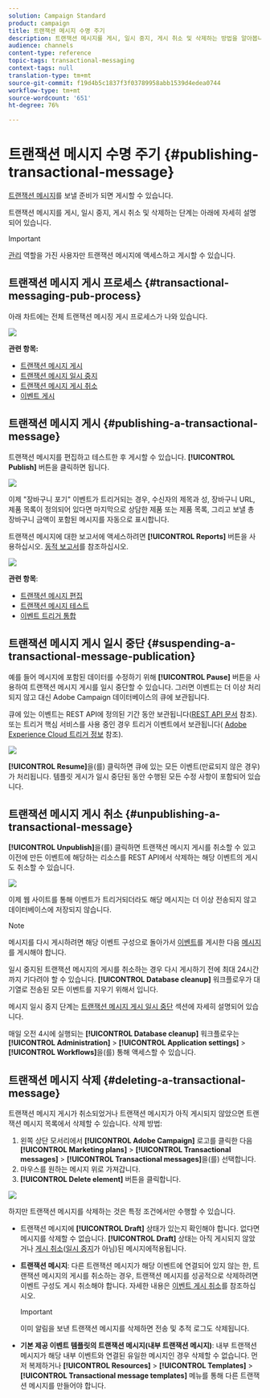 ```yaml
---
solution: Campaign Standard
product: campaign
title: 트랜잭션 메시지 수명 주기
description: 트랜잭션 메시지를 게시, 일시 중지, 게시 취소 및 삭제하는 방법을 알아봅니다.
audience: channels
content-type: reference
topic-tags: transactional-messaging
context-tags: null
translation-type: tm+mt
source-git-commit: f19d4b5c1837f3f03789958abb1539d4edea0744
workflow-type: tm+mt
source-wordcount: '651'
ht-degree: 76%

---
```



# 트랜잭션 메시지 수명 주기 {#publishing-transactional-message}

[트랜잭션 메시지](../../channels/using/editing-transactional-message.md)를 보낼 준비가 되면 게시할 수 있습니다.

트랜잭션 메시지를 게시, 일시 중지, 게시 취소 및 삭제하는 단계는 아래에 자세히 설명되어 있습니다.

>[!IMPORTANT]
>
>[관리](../../administration/using/users-management.md#functional-administrators) 역할을 가진 사용자만 트랜잭션 메시지에 액세스하고 게시할 수 있습니다.

## 트랜잭션 메시지 게시 프로세스 {#transactional-messaging-pub-process}

아래 차트에는 전체 트랜잭션 메시징 게시 프로세스가 나와 있습니다.

![](assets/message-center_pub-process.png)

**관련 항목:**
* [트랜잭션 메시지 게시](#publishing-a-transactional-message)
* [트랜잭션 메시지 일시 중지](#suspending-a-transactional-message-publication)
* [트랜잭션 메시지 게시 취소](#unpublishing-a-transactional-message)
* [이벤트 게시](../../channels/using/publishing-transactional-event.md)

<!--## Testing a transactional message {#testing-a-transactional-message}

You first need to create a specific test profile that will allow you to properly check the transactional message.

### Defining a specific test profile {#defining-specific-test-profile}

Define a test profile that will be linked to your event, which will allow you to preview your message and send a relevant proof.

1. From the transactional message dashboard, click the **[!UICONTROL Create test profile]** button.

   ![](assets/message-center_test-profile.png)

1. Specify the information to send in JSON format in the **[!UICONTROL Event data used for personalization]** section. This is the content that will be used when previewing the message and when the test profile receives the proof.

   ![](assets/message-center_event-data.png)

   >[!NOTE]
   >
   >You can also enter the information relating to the profile table. See [Enriching the event](../../channels/using/configuring-transactional-event.md#enriching-the-transactional-message-content) and [Personalizing a transactional message](../../channels/using/editing-transactional-message.md#personalizing-a-transactional-message).

1. Once created, the test profile will be pre-specified in the transactional message. Click the **[!UICONTROL Test profiles]** block of the message to check the target of your proof.

   ![](assets/message-center_5.png)

You can also create a new test profile or use one that already exists in the **[!UICONTROL Test profiles]** menu. To do this:

1. Click the **[!UICONTROL Adobe Campaign]** logo, in the top left corner, then select **[!UICONTROL Profiles & audiences]** > **[!UICONTROL Test profiles]**.
1. In the **[!UICONTROL Event]** section, select the event that you have just created. In this example, select "Cart abandonment (EVTcartAbandonment)".
1. Specify the information to send in JSON format in the **[!UICONTROL Event data]** text box.

   ![](assets/message-center_3.png)

1. Save your changes.
1. Access the message that you created and select the updated test profile.

**Related topics:**

* [Managing test profiles](../../audiences/using/managing-test-profiles.md)
* [Creating audiences](../../audiences/using/creating-audiences.md)

### Sending the proof {#sending-proof}

Once you have created one or more specific test profiles and saved your transactional message, you can send a proof to test it.

![](assets/message-center_10.png)

The steps for sending a proof are detailed in the [Sending proofs](../../sending/using/sending-proofs.md) section.-->

## 트랜잭션 메시지 게시 {#publishing-a-transactional-message}

트랜잭션 메시지를 편집하고 테스트한 후 게시할 수 있습니다. **[!UICONTROL Publish]** 버튼을 클릭하면 됩니다.

![](assets/message-center_12.png)

이제 &quot;장바구니 포기&quot; 이벤트가 트리거되는 경우, 수신자의 제목과 성, 장바구니 URL, 제품 목록이 정의되어 있다면 마지막으로 상담한 제품 또는 제품 목록, 그리고 보낼 총 장바구니 금액이 포함된 메시지를 자동으로 표시합니다.

트랜잭션 메시지에 대한 보고서에 액세스하려면 **[!UICONTROL Reports]** 버튼을 사용하십시오. [동적 보고서](../../reporting/using/about-dynamic-reports.md)를 참조하십시오.

![](assets/message-center_13.png)

**관련 항목**:
* [트랜잭션 메시지 편집](../../channels/using/editing-transactional-message.md)
* [트랜잭션 메시지 테스트](../../channels/using/testing-transactional-message.md)
* [이벤트 트리거 통합](../../channels/using/getting-started-with-transactional-msg.md#integrate-event-trigger)

## 트랜잭션 메시지 게시 일시 중단 {#suspending-a-transactional-message-publication}

예를 들어 메시지에 포함된 데이터를 수정하기 위해 **[!UICONTROL Pause]** 버튼을 사용하여 트랜잭션 메시지 게시를 일시 중단할 수 있습니다. 그러면 이벤트는 더 이상 처리되지 않고 대신 Adobe Campaign 데이터베이스의 큐에 보관됩니다.

큐에 있는 이벤트는 REST API에 정의된 기간 동안 보관됩니다([REST API 문서](../../api/using/managing-transactional-messages.md) 참조). 또는 트리거 핵심 서비스를 사용 중인 경우 트리거 이벤트에서 보관됩니다( [Adobe Experience Cloud 트리거 정보](../../integrating/using/about-adobe-experience-cloud-triggers.md) 참조).

![](assets/message-center_pause.png)

**[!UICONTROL Resume]**&#x200B;을(를) 클릭하면 큐에 있는 모든 이벤트(만료되지 않은 경우)가 처리됩니다. 템플릿 게시가 일시 중단된 동안 수행된 모든 수정 사항이 포함되어 있습니다.

## 트랜잭션 메시지 게시 취소 {#unpublishing-a-transactional-message}

**[!UICONTROL Unpublish]**&#x200B;을(를) 클릭하면 트랜잭션 메시지 게시를 취소할 수 있고 이전에 만든 이벤트에 해당하는 리소스를 REST API에서 삭제하는 해당 이벤트의 게시도 취소할 수 있습니다.

![](assets/message-center_unpublish-template.png)

이제 웹 사이트를 통해 이벤트가 트리거되더라도 해당 메시지는 더 이상 전송되지 않고 데이터베이스에 저장되지 않습니다.

>[!NOTE]
>
>메시지를 다시 게시하려면 해당 이벤트 구성으로 돌아가서 [이벤트](../../channels/using/publishing-transactional-event.md)를 게시한 다음 [메시지](#publishing-a-transactional-message)를 게시해야 합니다.

일시 중지된 트랜잭션 메시지의 게시를 취소하는 경우 다시 게시하기 전에 최대 24시간까지 기다려야 할 수 있습니다. **[!UICONTROL Database cleanup]** 워크플로우가 대기열로 전송된 모든 이벤트를 지우기 위해서 입니다.

메시지 일시 중지 단계는 [트랜잭션 메시지 게시 일시 중단](#suspending-a-transactional-message-publication) 섹션에 자세히 설명되어 있습니다.

매일 오전 4시에 실행되는 **[!UICONTROL Database cleanup]** 워크플로우는 **[!UICONTROL Administration]** > **[!UICONTROL Application settings]** > **[!UICONTROL Workflows]**&#x200B;을(를) 통해 액세스할 수 있습니다.

## 트랜잭션 메시지 삭제 {#deleting-a-transactional-message}

트랜잭션 메시지 게시가 취소되었거나 트랜잭션 메시지가 아직 게시되지 않았으면 트랜잭션 메시지 목록에서 삭제할 수 있습니다. 삭제 방법:

1. 왼쪽 상단 모서리에서 **[!UICONTROL Adobe Campaign]** 로고를 클릭한 다음 **[!UICONTROL Marketing plans]** > **[!UICONTROL Transactional messages]** > **[!UICONTROL Transactional messages]**&#x200B;을(를) 선택합니다.
1. 마우스를 원하는 메시지 위로 가져갑니다.
1. **[!UICONTROL Delete element]** 버튼을 클릭합니다.

![](assets/message-center_delete-template.png)

하지만 트랜잭션 메시지를 삭제하는 것은 특정 조건에서만 수행할 수 있습니다.

* 트랜잭션 메시지에 **[!UICONTROL Draft]** 상태가 있는지 확인해야 합니다. 없다면 메시지를 삭제할 수 없습니다. **[!UICONTROL Draft]** 상태는 아직 게시되지 않았거나 [게시 취소](#unpublishing-a-transactional-message)([일시 중지](#suspending-a-transactional-message-publication)가 아님)된 메시지에적용됩니다.

* **트랜잭션 메시지**: 다른 트랜잭션 메시지가 해당 이벤트에 연결되어 있지 않는 한, 트랜잭션 메시지의 게시를 취소하는 경우, 트랜잭션 메시지를 성공적으로 삭제하려면 이벤트 구성도 게시 취소해야 합니다. 자세한 내용은 [이벤트 게시 취소](../../channels/using/publishing-transactional-event.md#unpublishing-an-event)를 참조하십시오.

   >[!IMPORTANT]
   >
   >이미 알림을 보낸 트랜잭션 메시지를 삭제하면 전송 및 추적 로그도 삭제됩니다.

* **기본 제공 이벤트 템플릿의 트랜잭션 메시지(내부 트랜잭션 메시지)**: 내부 트랜잭션 메시지가 해당 내부 이벤트와 연결된 유일한 메시지인 경우 삭제할 수 없습니다. 먼저 복제하거나 **[!UICONTROL Resources]** > **[!UICONTROL Templates]** > **[!UICONTROL Transactional message templates]** 메뉴를 통해 다른 트랜잭션 메시지를 만들어야 합니다.

<!--## Monitoring transactional message delivery {#monitoring-transactional-message-delivery}

Once the message is published and your site integration is done, you can monitor the delivery.

To monitor transactional messaging, you need to access **execution deliveries**. An execution delivery is a non-actionable and non-functional technical message created once a month for each transactional message, and each time a transactional message is edited and published again.

1. To view the message delivery log, click the icon at the bottom right of the **[!UICONTROL Deployment]** block.

   ![](assets/message-center_access_logs.png)

1. Click the **[!UICONTROL Execution list]** tab.

   ![](assets/message-center_execution_tab.png)

1. Select the execution delivery of your choice.

   ![](assets/message-center_execution_delivery.png)

1. Click again the icon at the bottom right of the **[!UICONTROL Deployment]** block.

   ![](assets/message-center_execution_access_logs.png)

   For each execution delivery, you can consult the delivery logs as you would do for a standard delivery. For more on accessing and using the logs, see [Monitoring a delivery](../../sending/using/monitoring-a-delivery.md).

**Related topics**:
* [Publishing a transactional message](#publishing-a-transactional-message)
* [Integrate the event triggering](../../channels/using/getting-started-with-transactional-msg.md#integrate-event-trigger)

### Profile-based transactional message specificities {#profile-transactional-message-monitoring}

For profile-based transactional messages, you can monitor the following profile information.

Select the **[!UICONTROL Sending logs]** tab. In the **[!UICONTROL Status]** column, **[!UICONTROL Sent]** indicates that a profile has opted in.

![](assets/message-center_marketing_sending_logs.png)

Select the **[!UICONTROL Exclusions logs]** tab to view recipients who have been excluded from the message target, such as addresses on denylist.

![](assets/message-center_marketing_exclusion_logs.png)

For any profile that has opted out, the **[!UICONTROL Address on denylist]** typology rule excluded the corresponding recipient.

This rule is part of a specific typology that applies to all transactional messages based on the **[!UICONTROL Profile]** table.

![](assets/message-center_marketing_typology.png)

**Related topics**:

* [About typologies and typology rules](../../sending/using/about-typology-rules.md)
* [Monitoring a delivery](../../sending/using/monitoring-a-delivery.md)

## Transactional message retry process {#transactional-message-retry-process}

A temporarily undelivered transactional message is subject to automatic retries that are performed until the delivery expires. For more on the delivery duration, see [Validity period parameters](../../administration/using/configuring-email-channel.md#validity-period-parameters).

When a transactional message fails to be sent, there are two retry systems:

* At the transactional messaging level, a transactional message can fail before the event is assigned to an execution delivery, meaning between the event reception and the delivery preparation. See [Event processing retry process](#event-processing-retry-process).
* At the sending process level, once the event has been assigned to an execution delivery, the transactional message can fail due to a temporary error. See [Message sending retry process](#message-sending-retry-process).

The definition of **execution delivery** can be found in the [Monitoring transactional message delivery](#monitoring-transactional-message-delivery) section.

### Event processing retry process {#event-processing-retry-process}

When an event is triggered, it is assigned to an execution delivery.

If the event cannot be assigned to an execution delivery, the event processing is postponed. Retries are then performed until it is assigned to a new execution delivery.

>[!NOTE]
>
>A postponed event does not appear in the transactional message sending logs, because it is not assigned to an execution delivery yet.

For example, the event could not be assigned to an execution delivery because its content was not correct, there was an issue with access rights or branding, an error was detected on applying typology rules, etc. In this case, you can pause the message, edit it to fix the problem and publish it again. The retry system will then assign it to a new execution delivery.

### Message sending retry process {#message-sending-retry-process}

Once the event has been assigned to an execution delivery, the transactional message can fail due to a temporary error, if the recipient's mailbox is full for example. For more on this, see [Retries after a delivery temporary failure](../../sending/using/understanding-delivery-failures.md#retries-after-a-delivery-temporary-failure).

>[!NOTE]
>
>When an event is assigned to an execution delivery, it appears in the sending logs of this execution delivery, and only at this time. The failed deliveries are displayed in the **[!UICONTROL Execution list]** tab of the transactional message sending logs.

### Retry process limitations {#limitations}

**Sending logs update**

In the retry process, the sending logs of the new execution delivery are not immediately updated (the update is performed through a scheduled workflow). It means that the message could be in **[!UICONTROL Pending]** status even if the transactional event has been processed by the new execution delivery.

**Failed execution delivery**

You cannot stop an execution delivery. However, if the current execution delivery fails, a new one is created as soon as a new event is received, and all new events are processed by this new execution delivery. No new events are processed by the failed execution delivery.

If some events already assigned to an execution delivery have been postponed as part of the retry process and if that execution delivery fails, the retry system does not assign the postponed events to the new execution delivery, which means that these events are lost. Check the [delivery logs](#monitoring-transactional-message-delivery) to see the recipients that may have been impacted.-->
